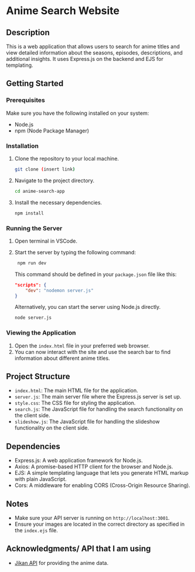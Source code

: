 # Anime Search Website

## Description
This is a web application that allows users to search for anime titles and view detailed information about the seasons, episodes, descriptions, and additional insights. It uses Express.js on the backend and EJS for templating.

## Getting Started

### Prerequisites
Make sure you have the following installed on your system:
- Node.js
- npm (Node Package Manager)

### Installation
1. Clone the repository to your local machine.
    ```bash
    git clone (insert link)
    ```

2. Navigate to the project directory.
    ```bash
    cd anime-search-app
    ```

3. Install the necessary dependencies.
    ```bash
    npm install
    ```

### Running the Server
1. Open terminal in VSCode.
2. Start the server by typing the following command:
   ```bash
    npm run dev
    ```
   
   This command should be defined in your `package.json` file like this:
    ```json
    "scripts": {
        "dev": "nodemon server.js"
    }
    ```

    Alternatively, you can start the server using Node.js directly.
    ```bash
    node server.js
    ```

### Viewing the Application
1. Open the `index.html` file in your preferred web browser.
2. You can now interact with the site and use the search bar to find information about different anime titles.

## Project Structure
- `index.html`: The main HTML file for the application.
- `server.js`: The main server file where the Express.js server is set up.
- `style.css`: The CSS file for styling the application.
- `search.js`: The JavaScript file for handling the search functionality on the client side.
- `slideshow.js`: The JavaScript file for handling the slideshow functionality on the client side.


## Dependencies
- Express.js: A web application framework for Node.js.
- Axios: A promise-based HTTP client for the browser and Node.js.
- EJS: A simple templating language that lets you generate HTML markup with plain JavaScript. 
- Cors: A middleware for enabling CORS (Cross-Origin Resource Sharing).

## Notes
- Make sure your API server is running on `http://localhost:3001`.
- Ensure your images are located in the correct directory as specified in the `index.ejs` file.


## Acknowledgments/ API that I am using
- [Jikan API](https://docs.api.jikan.moe/) for providing the anime data.
